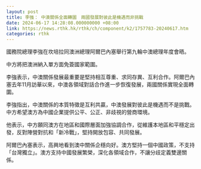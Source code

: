 ```yaml
---
layout: post
title: 李強： 中澳關係全面轉圜　兩國發展對彼此是機遇而非挑戰
date: 2024-06-17 14:28:08.000000000 +08:00
link: https://news.rthk.hk/rthk/ch/component/k2/1757783-20240617.htm
categories: rthk
---
```


國務院總理李強在坎培拉同澳洲總理阿爾巴內塞舉行第九輪中澳總理年度會晤。

中方將把澳洲納入單方面免簽國家範圍。

李強表示，中澳關係發展最重要是堅持相互尊重、求同存異、互利合作。阿爾巴內塞去年11月訪華以來，中澳各領域對話合作進一步恢復發展，兩國關係實現全面轉圜。

李強指出，中澳關係的本質特徵是互利共贏，中澳發展對彼此是機遇而不是挑戰。中方希望澳方為中國企業提供公平、公正、非歧視的營商環境。

他表示，中方願同澳方在地區和國際層面加強協調合作，從維護本地區和平穩定出發，反對陣營對抗和「新冷戰」，堅持開放包容、共同發展。

阿爾巴內塞表示，高興地看到澳中關係企穩向好。澳方堅持一個中國政策，不支持「台灣獨立」。澳方支持中國發展繁榮，深化各領域合作，不讓分歧定義雙邊關係。
